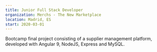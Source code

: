 ```yaml
---
title: Junior Full Stack Developer
organization: Merchs - The New Marketplace
location: Madrid, ES
start: 2020-03-01
---
```


Bootcamp final project consisting of a supplier management platform, developed with Angular 9, NodeJS, Express and MySQL.